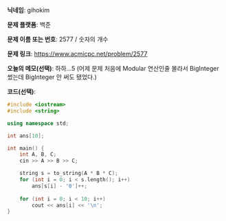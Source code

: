 **닉네임**: gihokim

**문제 플랫폼**: 백준

**문제 이름 또는 번호**: 2577 / 숫자의 개수

**문제 링크**: https://www.acmicpc.net/problem/2577

**오늘의 메모(선택)**: 하하...5 (어제 문제 처음에 Modular 연산인줄 몰라서 BigInteger 썼는데 BigInteger 안 써도 됐었다.)

**코드(선택)**:

```c++
#include <iostream>
#include <string>

using namespace std;

int ans[10];

int main() {
	int A, B, C;
	cin >> A >> B >> C;

	string s = to_string(A * B * C);
	for (int i = 0; i < s.length(); i++)
		ans[s[i] - '0']++;
	
	for (int i = 0; i < 10; i++)
		cout << ans[i] << '\n';
}
```
